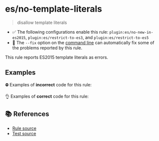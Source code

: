 # es/no-template-literals
> disallow template literals

- ✅ The following configurations enable this rule: `plugin:es/no-new-in-es2015`, `plugin:es/restrict-to-es3`, and `plugin:es/restrict-to-es5`
- 🔧 The `--fix` option on the [command line](https://eslint.org/docs/user-guide/command-line-interface#fixing-problems) can automatically fix some of the problems reported by this rule.

This rule reports ES2015 template literals as errors.

## Examples

⛔ Examples of **incorrect** code for this rule:

<eslint-playground type="bad" code="/*eslint es/no-template-literals: error */
const a1 = `foo`
const a2 = `foo${bar}baz`
const a3 = bar+`foo`
" />

👌 Examples of **correct** code for this rule:

<eslint-playground type="good" code="/*eslint es/no-template-literals: error */
const a1 = &quot;foo&quot;
const a2 = &quot;foo&quot;+bar+&quot;baz&quot;
const a3 = bar+&quot;foo&quot;
const a4 = bar+&apos;foo&apos;
" />

## 📚 References

- [Rule source](https://github.com/mysticatea/eslint-plugin-es/blob/v4.1.0/lib/rules/no-template-literals.js)
- [Test source](https://github.com/mysticatea/eslint-plugin-es/blob/v4.1.0/tests/lib/rules/no-template-literals.js)
